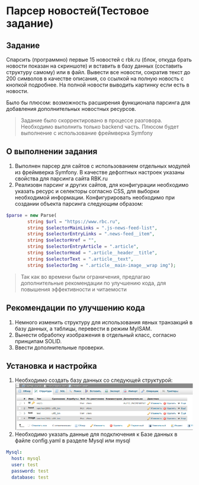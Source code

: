 # Парсер новостей(Тестовое задание)
## Задание
Спарсить (программно) первые 15 новостей с rbk.ru (блок, откуда брать новости показан на скриншоте) и вставить в базу данных (составить структуру самому) или в файл. Вывести все новости, сократив текст до 200 символов в качестве описания, со ссылкой на полную новость с кнопкой подробнее. На полной новости выводить картинку если есть в новости.

Было бы плюсом: возможность расширения функционала парсинга для добавления дополнительных новостных ресурсов.
> Задание было скорректировано в процессе разговора. Необходимо выполнить только backend часть. Плюсом будет выполнение с использование фреймверка Symfony
## О выполнении задания
1. Выполнен парсер для сайтов с использованием отдельных модулей из фреймверка Symfony. В качестве дефолтных настроек указаны свойства для парсинга сайта RBK.ru
2. Реализовн парсинг и других сайтов, для конфигурации необходимо указать ресурс и селекторы согласно CSS, для выборки необходимой информации.
Конфигурировать необходимо при создании объекта парсинга следующим образом:
```php
$parse = new Parse(
        string $url = "https://www.rbc.ru", 
        string $selectorMainLinks = ".js-news-feed-list",
        string $selectorEntryLinks = ".news-feed__item", 
        string $selectorHref = "", 
        string $selectorEntryArticle = ".article",
        string $selectorHead = ".article__header__title", 
        string $selectorText = ".article__text", 
        string $selectorImg = ".article__main-image__wrap img");
```
> Так как во времени были ограничения, предлагаю дополнительные рекомендации по улучшению кода, для повышения эффективности и читаемости
## Рекомендации по улучшению кода
1. Немного изменить структуру для использования явных транзакций в базу данных, а таблицы, перевести в режим MyISAM.
2. Вынести обработку изображения в отдельный класс, согласно принципам SOLID.
3. Ввести дополнительные проверки.
## Установка и настройка
1. Необходимо создать базу данных со следующей структурой:
![alt text](https://github.com/kleba37/TestParse/blob/master/structure-database.png)
2. Необходимо указать данные для подключения к Базе данных в файле config.yaml в разделе Mysql или mysql
```yaml
Mysql:
  host: mysql
  user: test
  password: test
  database: test
```
